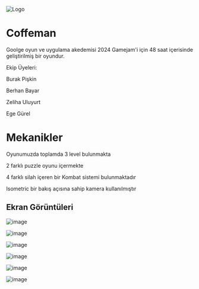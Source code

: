 
![Logo](https://i.hizliresim.com/33lioae.png)

    
# Coffeman

Goolge oyun ve uygulama akedemisi 2024 Gamejam'i için 48 saat içerisinde geliştirilmiş bir oyundur.

Ekip Üyeleri:

Burak Pişkin

Berhan Bayar

Zeliha Uluyurt

Ege Gürel

# Mekanikler
Oyunumuzda toplamda 3 level bulunmakta

2 farklı puzzle oyunu içermekte

4 farklı silah içeren bir Kombat sistemi bulunmaktadır

Isometric bir bakış açısına sahip kamera kullanılmıştır

## Ekran Görüntüleri
![image](https://github.com/reinhpash/AkademiJam24/assets/82678609/8cfc6ba9-642e-4fb4-ae0d-dad2bd330e64)

![image](https://github.com/reinhpash/AkademiJam24/assets/82678609/8c701184-1652-4088-a763-f3cadbd466db)

![image](https://github.com/reinhpash/AkademiJam24/assets/82678609/b1ed1ad8-25f1-4930-99d9-48d8ab72fa70)

![image](https://github.com/reinhpash/AkademiJam24/assets/82678609/2dc94c08-9287-4227-bdd9-efaf7e0ea60c)

![image](https://github.com/reinhpash/AkademiJam24/assets/82678609/a621df64-fc3c-4b78-a17e-e197f3cf235a)

![image](https://github.com/reinhpash/AkademiJam24/assets/82678609/c6be1b91-f245-4979-b973-374df59168c6)








  

